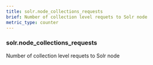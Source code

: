 ```yaml
---
title: solr.node_collections_requests
brief: Number of collection level requets to Solr node
metric_type: counter
---
```

### solr.node_collections_requests

Number of collection level requets to Solr node